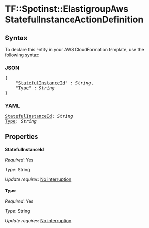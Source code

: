 # TF::Spotinst::ElastigroupAws StatefulInstanceActionDefinition

## Syntax

To declare this entity in your AWS CloudFormation template, use the following syntax:

### JSON

<pre>
{
    "<a href="#statefulinstanceid" title="StatefulInstanceId">StatefulInstanceId</a>" : <i>String</i>,
    "<a href="#type" title="Type">Type</a>" : <i>String</i>
}
</pre>

### YAML

<pre>
<a href="#statefulinstanceid" title="StatefulInstanceId">StatefulInstanceId</a>: <i>String</i>
<a href="#type" title="Type">Type</a>: <i>String</i>
</pre>

## Properties

#### StatefulInstanceId

_Required_: Yes

_Type_: String

_Update requires_: [No interruption](https://docs.aws.amazon.com/AWSCloudFormation/latest/UserGuide/using-cfn-updating-stacks-update-behaviors.html#update-no-interrupt)

#### Type

_Required_: Yes

_Type_: String

_Update requires_: [No interruption](https://docs.aws.amazon.com/AWSCloudFormation/latest/UserGuide/using-cfn-updating-stacks-update-behaviors.html#update-no-interrupt)

